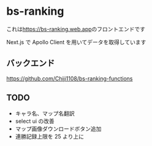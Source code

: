 # bs-ranking

これは<https://bs-ranking.web.app>のフロントエンドです

Next.js で Apollo Client を用いてデータを取得しています

## バックエンド

<https://github.com/Chiji1108/bs-ranking-functions>

## TODO

- キャラ名、マップ名翻訳
- select ui の改善
- マップ画像ダウンロードボタン追加
- 連勝記録上限を 25 より上に
